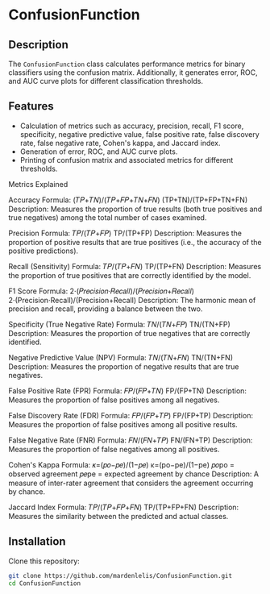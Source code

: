 # ConfusionFunction

## Description

The `ConfusionFunction` class calculates performance metrics for binary classifiers using the confusion matrix. Additionally, it generates error, ROC, and AUC curve plots for different classification thresholds.

## Features

- Calculation of metrics such as accuracy, precision, recall, F1 score, specificity, negative predictive value, false positive rate, false discovery rate, false negative rate, Cohen's kappa, and Jaccard index.
- Generation of error, ROC, and AUC curve plots.
- Printing of confusion matrix and associated metrics for different thresholds.

Metrics Explained

Accuracy
Formula: 
    (𝑇𝑃+𝑇𝑁)/(𝑇𝑃+𝐹𝑃+𝑇𝑁+𝐹𝑁)
    (TP+TN)/(TP+FP+TN+FN)
Description: Measures the proportion of true results (both true positives and true negatives) among the total number of cases examined.

Precision
Formula: 
    𝑇𝑃/(𝑇𝑃+𝐹𝑃)
    TP/(TP+FP)
Description: Measures the proportion of positive results that are true positives (i.e., the accuracy of the positive predictions).

Recall (Sensitivity)
Formula: 
    𝑇𝑃/(𝑇𝑃+𝐹𝑁)
    TP/(TP+FN)
Description: Measures the proportion of true positives that are correctly identified by the model.

F1 Score
Formula: 
    2⋅(𝑃𝑟𝑒𝑐𝑖𝑠𝑖𝑜𝑛⋅𝑅𝑒𝑐𝑎𝑙𝑙)/(𝑃𝑟𝑒𝑐𝑖𝑠𝑖𝑜𝑛+𝑅𝑒𝑐𝑎𝑙𝑙)
    2⋅(Precision⋅Recall)/(Precision+Recall)
Description: The harmonic mean of precision and recall, providing a balance between the two.

Specificity (True Negative Rate)
Formula: 
    𝑇𝑁/(𝑇𝑁+𝐹𝑃)
    TN/(TN+FP)
Description: Measures the proportion of true negatives that are correctly identified.

Negative Predictive Value (NPV)
Formula: 
    𝑇𝑁/(𝑇𝑁+𝐹𝑁)
    TN/(TN+FN)
Description: Measures the proportion of negative results that are true negatives.

False Positive Rate (FPR)
Formula: 
    𝐹𝑃/(𝐹𝑃+𝑇𝑁)
    FP/(FP+TN)
Description: Measures the proportion of false positives among all negatives.

False Discovery Rate (FDR)
Formula: 
    𝐹𝑃/(𝐹𝑃+𝑇𝑃)
    FP/(FP+TP)
Description: Measures the proportion of false positives among all positive results.

False Negative Rate (FNR)
Formula: 
    𝐹𝑁/(𝐹𝑁+𝑇𝑃)
    FN/(FN+TP)
    Description: Measures the proportion of false negatives among all positives.

Cohen's Kappa
Formula: 
    𝜅=(𝑝𝑜−𝑝𝑒)/(1−𝑝𝑒)
    κ=(po−pe)/(1−pe)
    𝑝𝑜po = observed agreement
    𝑝𝑒pe = expected agreement by chance
Description: A measure of inter-rater agreement that considers the agreement occurring by chance.

Jaccard Index
Formula: 
    𝑇𝑃/(𝑇𝑃+𝐹𝑃+𝐹𝑁)
    TP/(TP+FP+FN)
Description: Measures the similarity between the predicted and actual classes.

## Installation

Clone this repository:

```bash
git clone https://github.com/mardenlelis/ConfusionFunction.git
cd ConfusionFunction


